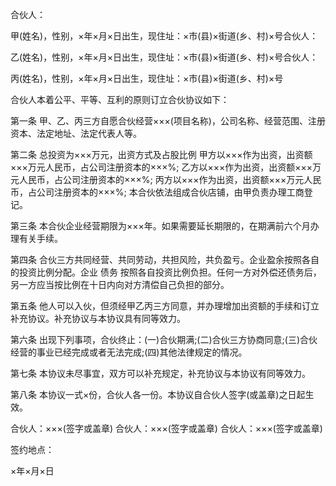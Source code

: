 
 


合伙人：


甲(姓名)，性别，×年×月×日出生，现住址：×市(县)×街道(乡、村)×号合伙人：


乙(姓名)，性别，×年×月×日出生，现住址：×市(县)×街道(乡、村)×号合伙人：


丙(姓名)，性别，×年×月×日出生，现住址：×市(县)×街道(乡、村)×号


合伙人本着公平、平等、互利的原则订立合伙协议如下：


第一条 甲、乙、丙三方自愿合伙经营×××(项目名称)，公司名称、经营范围、注册资本、法定地址、法定代表人等。


第二条 总投资为×××万元，出资方式及占股比例 甲方以×××作为出资，出资额×××万元人民币，占公司注册资本的×××%; 乙方以×××作为出资，出资额×××万元人民币，占公司注册资本的×××%; 丙方以×××作为出资，出资额×××万元人民币，占公司注册资本的×××%; 本合伙依法组成合伙店铺，由甲负责办理工商登记。


第三条 本合伙企业经营期限为×××年。如果需要延长期限的，在期满前六个月办理有关手续。


第四条 合伙三方共同经营、共同劳动，共担风险，共负盈亏。企业盈余按照各自的投资比例分配。企业
债务
按照各自投资比例负担。任何一方对外偿还债务后，另一方应当按比例在十日内向对方清偿自己负担的部分。


第五条 他人可以入伙，但须经甲乙丙三方同意，并办理增加出资额的手续和订立补充协议。补充协议与本协议具有同等效力。


第六条 出现下列事项，合伙终止：(一)合伙期满;(二)合伙三方协商同意;(三)合伙经营的事业已经完成或者无法完成;(四)其他法律规定的情况。


第七条 本协议未尽事宜，双方可以补充规定，补充协议与本协议有同等效力。


第八条 本协议一式×份，合伙人各一份。本协议自合伙人签字(或盖章)之日起生效。


合伙人：×××(签字或盖章) 合伙人：×××(签字或盖章) 合伙人：×××(签字或盖章)


签约地点：


×年×月×日
 


 

 
 
 
 
 
  


  
 

  


  


  
 
 
 
 


